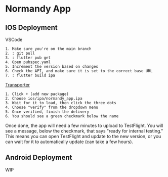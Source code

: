# Normandy App




## IOS Deployment

VSCode

    1. Make sure you're on the main branch
    2. : git pull
    3. : flutter pub get
    4. Open pubspec.yaml
    5. Increment the version based on changes
    6. Check the API, and make sure it is set to the correct base URL
    7. : flutter build ipa

[Transporter](https://apps.apple.com/us/app/transporter/id1450874784?mt=12)

    1. Click + (add new package)
    2. Choose ios/ipa/normandy_app.ipa
    3. Wait for it to load, then click the three dots
    4. Choose "verify" from the dropdown menu
    5. Once verified, finish the delivery
    6. You should see a green checkmark below the name

Once done, the app will need a few minutes to upload to TestFlight. You will see a message, below the checkmark, that says "ready for internal testing." This means you can open TestFlight and update to the new version, or you can wait for it to automatically update (can take a few hours).






## Android Deployment

WIP